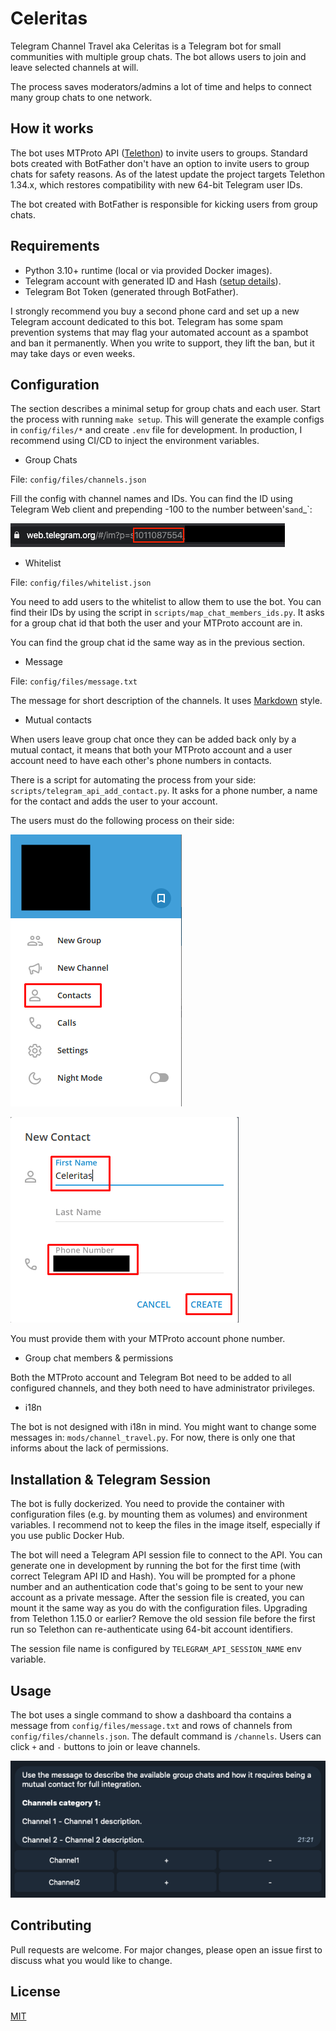 # Celeritas

Telegram Channel Travel aka Celeritas is a Telegram bot for small communities with multiple group chats. The bot allows users to join and leave selected channels at will.

The process saves moderators/admins a lot of time and helps to connect many group chats to one network.

## How it works

The bot uses MTProto API ([Telethon](https://github.com/LonamiWebs/Telethon)) to invite users to groups. Standard bots created with BotFather don't have an option to invite users to group chats for safety reasons.
As of the latest update the project targets Telethon 1.34.x, which restores compatibility with new 64-bit Telegram user IDs.

The bot created with BotFather is responsible for kicking users from group chats.

## Requirements

- Python 3.10+ runtime (local or via provided Docker images).
- Telegram account with generated ID and Hash ([setup details](https://core.telegram.org/api/obtaining_api_id)).
- Telegram Bot Token (generated through BotFather).

I strongly recommend you buy a second phone card and set up a new Telegram account dedicated to this bot. Telegram has some spam prevention systems that may flag your automated account as a spambot and ban it permanently. When you write to support, they lift the ban, but it may take days or even weeks.

## Configuration

The section describes a minimal setup for group chats and each user. Start the process with running `make setup`. This will generate the example configs in `config/files/*` and create `.env` file for development. In production, I recommend using CI/CD to inject the environment variables.

- Group Chats

File: `config/files/channels.json`

Fill the config with channel names and IDs. You can find the ID using Telegram Web client and prepending -100 to the number between's` and `_`:

![Screenshot](docs/telegram_group_id.png)

- Whitelist

File: `config/files/whitelist.json`

You need to add users to the whitelist to allow them to use the bot. You can find their IDs by using the script in `scripts/map_chat_members_ids.py`. It asks for a group chat id that both the user and your MTProto account are in.

You can find the group chat id the same way as in the previous section.

- Message

File: `config/files/message.txt`

The message for short description of the channels. It uses [Markdown](https://core.telegram.org/bots/api#markdown-style) style.

- Mutual contacts

When users leave group chat once they can be added back only by a mutual contact, it means that both your MTProto account and a user account need to have each other's phone numbers in contacts.

There is a script for automating the process from your side: `scripts/telegram_api_add_contact.py`.
It asks for a phone number, a name for the contact and adds the user to your account.

The users must do the following process on their side:

![Screenshot](docs/user_add_to_contacts_1.png)

![Screenshot](docs/user_add_to_contacts_2.png)

You must provide them with your MTProto account phone number.

- Group chat members & permissions

Both the MTProto account and Telegram Bot need to be added to all configured channels, and they both need to have administrator privileges.

- i18n

The bot is not designed with i18n in mind. You might want to change some messages in: `mods/channel_travel.py`.
For now, there is only one that informs about the lack of permissions.

## Installation & Telegram Session

The bot is fully dockerized. You need to provide the container with configuration files (e.g. by mounting them as volumes) and environment variables.
I recommend not to keep the files in the image itself, especially if you use public Docker Hub.

The bot will need a Telegram API session file to connect to the API. You can generate one in development by running the bot for the first time (with correct Telegram API ID and Hash). You will be prompted for a phone number and an authentication code that's going to be sent to your new account as a private message. After the session file is created, you can mount it the same way as you do with the configuration files.
Upgrading from Telethon 1.15.0 or earlier? Remove the old session file before the first run so Telethon can re-authenticate using 64-bit account identifiers.

The session file name is configured by `TELEGRAM_API_SESSION_NAME` env variable.

## Usage

The bot uses a single command to show a dashboard tha contains a message from `config/files/message.txt` and rows of channels from `config/files/channels.json`. The default command is `/channels`. Users can click `+` and `-` buttons to join or leave channels.

![Screenshot](docs/dashboard.png)

## Contributing
Pull requests are welcome. For major changes, please open an issue first to discuss what you would like to change.

## License
[MIT](https://choosealicense.com/licenses/mit/)
